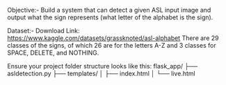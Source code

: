  Objective:-
 Build a system that can detect a given ASL input image and output what the sign represents
 (what letter of the alphabet is the sign).
 
 Dataset:-
 Download Link: https://www.kaggle.com/datasets/grassknoted/asl-alphabet
 There are 29 classes of the signs, of which 26 are for the letters A-Z and 3 classes for SPACE,
 DELETE, and NOTHING.

Ensure your project folder structure looks like this:
flask_app/
├── asldetection.py
├── templates/
│   ├── index.html
│   └── live.html
